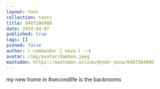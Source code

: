 ```yaml
---
layout: toot
collection: toots
title: 0407204900
date: 2024-04-07
published: true
tags: []
pinned: false
author: ⸸ commander ░ nova ⸸ :~$
avatar: /img/avatar/daemon.jpeg
mastodon: https://mastodon.online/@cmdr_nova/0407204900
---
```


my new home in #secondlife is the backrooms
